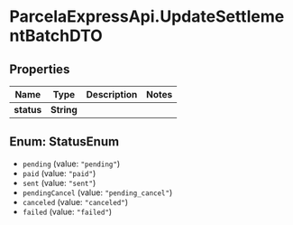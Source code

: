 # ParcelaExpressApi.UpdateSettlementBatchDTO

## Properties
Name | Type | Description | Notes
------------ | ------------- | ------------- | -------------
**status** | **String** |  | 

<a name="StatusEnum"></a>
## Enum: StatusEnum

* `pending` (value: `"pending"`)
* `paid` (value: `"paid"`)
* `sent` (value: `"sent"`)
* `pendingCancel` (value: `"pending_cancel"`)
* `canceled` (value: `"canceled"`)
* `failed` (value: `"failed"`)

